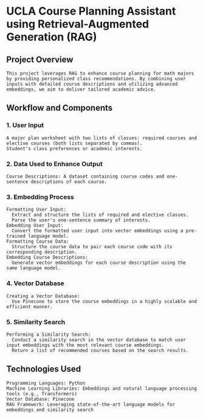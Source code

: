 # UCLA Course Planning Assistant using Retrieval-Augmented Generation (RAG)
## Project Overview
    This project leverages RAG to enhance course planning for math majors by providing personalized class recommendations. By combining user inputs with detailed course descriptions and utilizing advanced embeddings, we aim to deliver tailored academic advice.

## Workflow and Components
### 1. User Input
    A major plan worksheet with two lists of classes: required courses and elective courses (both lists separated by commas).
    Student's class preferences or academic interests.
### 2. Data Used to Enhance Output
    Course Descriptions: A dataset containing course codes and one-sentence descriptions of each course.
### 3. Embedding Process
    Formatting User Input:
      Extract and structure the lists of required and elective classes.
      Parse the user's one-sentence summary of interests.
    Embedding User Input:
      Convert the formatted user input into vector embeddings using a pre-trained language model.
    Formatting Course Data:
      Structure the course data to pair each course code with its corresponding description.
    Embedding Course Descriptions:
      Generate vector embeddings for each course description using the same language model.
### 4. Vector Database
    Creating a Vector Database:
      Use Pinecone to store the course embeddings in a highly scalable and efficient manner.
### 5. Similarity Search
    Performing a Similarity Search:
      Conduct a similarity search in the vector database to match user input embeddings with the most relevant course embeddings.
      Return a list of recommended courses based on the search results.
## Technologies Used
    Programming Languages: Python
    Machine Learning Libraries: Embeddings and natural language processing tools (e.g., Transformers)
    Vector Database: Pinecone
    RAG Framework: Leveraging state-of-the-art language models for embeddings and similarity search
